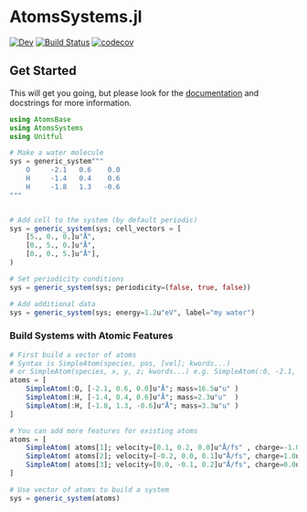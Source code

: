 # AtomsSystems.jl

[![Dev](https://img.shields.io/badge/docs-dev-blue.svg)](https://JuliaMolSim.github.io/AtomsSystems.jl/dev)
[![Build Status](https://github.com/JuliaMolSim/AtomsSystems.jl/actions/workflows/CI.yml/badge.svg?branch=main)](https://github.com/JuliaMolSim/AtomsSystems.jl/actions/workflows/CI.yml?query=branch%3Amain)
[![codecov](https://codecov.io/gh/JuliaMolSim/AtomsSystems.jl/graph/badge.svg?token=QPK831PYGJ)](https://codecov.io/gh/JuliaMolSim/AtomsSystems.jl)




## Get Started

This will get you going, but please look for the [documentation](https://JuliaMolSim.github.io/AtomsSystems.jl/dev) and docstrings for more information.

```julia
using AtomsBase
using AtomsSystems
using Unitful

# Make a water molecule
sys = generic_system"""
    O     -2.1   0.6    0.0
    H     -1.4   0.4    0.6
    H     -1.8   1.3   -0.6
"""


# Add cell to the system (by default periodic)
sys = generic_system(sys; cell_vectors = [
    [5., 0., 0.]u"Å",
    [0., 5., 0.]u"Å",
    [0., 0., 5.]u"Å"],
)

# Set periodicity conditions
sys = generic_system(sys; periodicity=(false, true, false))

# Add additional data
sys = generic_system(sys; energy=1.2u"eV", label="my water")
```

### Build Systems with Atomic Features

```julia
# First build a vector of atoms
# Syntax is SimpleAtom(species, pos, [vel]; kwords...)
# or SimpleAtom(species, x, y, z; kwords...) e.g. SimpleAtom(:0, -2.1, 0.6, 0.0)
atoms = [
    SimpleAtom(:O, [-2.1, 0.6, 0.0]u"Å"; mass=16.5u"u" )
    SimpleAtom(:H, [-1.4, 0.4, 0.6]u"Å"; mass=2.3u"u"  )
    SimpleAtom(:H, [-1.8, 1.3, -0.6]u"Å"; mass=3.3u"u" )
]

# You can add more features for existing atoms
atoms = [
    SimpleAtom( atoms[1]; velocity=[0.1, 0.2, 0.0]u"Å/fs" , charge=-1.0u"q" )
    SimpleAtom( atoms[2]; velocity=[-0.2, 0.0, 0.1]u"Å/fs", charge=1.0u"q"  )
    SimpleAtom( atoms[3]; velocity=[0.0, -0.1, 0.2]u"Å/fs", charge=0.0u"q"  )
]

# Use vector of atoms to build a system
sys = generic_system(atoms)
```
